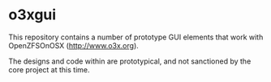# o3xgui

This repository contains a number of prototype GUI elements that work with OpenZFSOnOSX (http://www.o3x.org).

The designs and code within are prototypical, and not sanctioned by the core project at this time.


